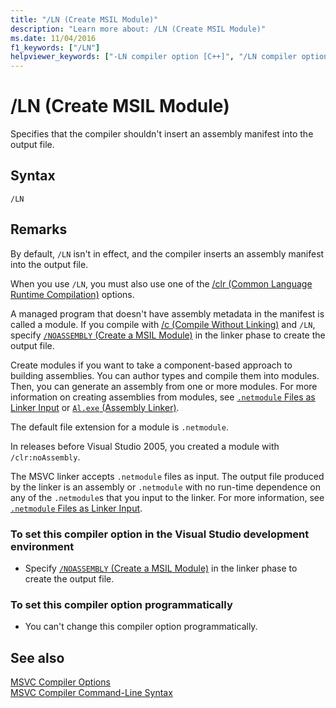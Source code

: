 ```yaml
---
title: "/LN (Create MSIL Module)"
description: "Learn more about: /LN (Create MSIL Module)"
ms.date: 11/04/2016
f1_keywords: ["/LN"]
helpviewer_keywords: ["-LN compiler option [C++]", "/LN compiler option [C++]"]
---
```

# /LN (Create MSIL Module)

Specifies that the compiler shouldn't insert an assembly manifest into the output file.

## Syntax

```
/LN
```

## Remarks

By default, `/LN` isn't in effect, and the compiler inserts an assembly manifest into the output file.

When you use `/LN`, you must also use one of the [/clr (Common Language Runtime Compilation)](clr-common-language-runtime-compilation.md) options.

A managed program that doesn't have assembly metadata in the manifest is called a module. If you compile with [/c (Compile Without Linking)](c-compile-without-linking.md) and `/LN`, specify [`/NOASSEMBLY` (Create a MSIL Module)](noassembly-create-a-msil-module.md) in the linker phase to create the output file.

Create modules if you want to take a component-based approach to building assemblies. You can author types and compile them into modules. Then, you can generate an assembly from one or more modules. For more information on creating assemblies from modules, see [`.netmodule` Files as Linker Input](netmodule-files-as-linker-input.md) or [`Al.exe` (Assembly Linker)](/dotnet/framework/tools/al-exe-assembly-linker).

The default file extension for a module is `.netmodule`.

In releases before Visual Studio 2005, you created a module with `/clr:noAssembly`.

The MSVC linker accepts `.netmodule` files as input. The output file produced by the linker is an assembly or `.netmodule` with no run-time dependence on any of the `.netmodule`s that you input to the linker. For more information, see [`.netmodule` Files as Linker Input](netmodule-files-as-linker-input.md).

### To set this compiler option in the Visual Studio development environment

- Specify [`/NOASSEMBLY` (Create a MSIL Module)](noassembly-create-a-msil-module.md) in the linker phase to create the output file.

### To set this compiler option programmatically

- You can't change this compiler option programmatically.

## See also

[MSVC Compiler Options](compiler-options.md)<br/>
[MSVC Compiler Command-Line Syntax](compiler-command-line-syntax.md)
